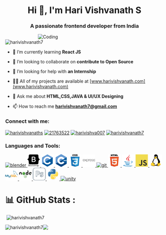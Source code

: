 
<h1 align="center">Hi 👋, I'm Hari Vishvanath S</h1>
<h3 align="center">A passionate frontend developer from India</h3>
<img align="right" alt="Coding" width="400" src="https://media.tenor.com/NY-E62LU-MYAAAAC/hi-boy.gif">

<p align="left"> <img src="https://komarev.com/ghpvc/?username=harivishvanath7&label=Profile%20views&color=0e75b6&style=flat" alt="harivishvanath7" /> </p>

- 🌱 I’m currently learning **React JS**

- 👯 I’m looking to collaborate on **contribute to Open Source**

- 🤝 I’m looking for help with **an Internship**

- 👨‍💻 All of my projects are available at [www.harivishvanath.com](www.harivishvanath.com)


- 💬 Ask me about **HTML,CSS,JAVA & UI/UX Designing**

- 📫 How to reach me **harivishvanath7@gmail.com**

<h3 align="left">Connect with me:</h3>
<p align="left">
<!-- <a href="https://codepen.io/@harivishvanath7" target="blank"><img align="center" src="https://raw.githubusercontent.com/rahuldkjain/github-profile-readme-generator/master/src/images/icons/Social/codepen.svg" alt="@harivishvanath7" height="30" width="40" /></a> -->
<a href="https://linkedin.com/in/harivishvanaths" target="blank"><img align="center" src="https://raw.githubusercontent.com/rahuldkjain/github-profile-readme-generator/master/src/images/icons/Social/linked-in-alt.svg" alt="harivishvanaths" height="30" width="40" /></a>
<a href="https://stackoverflow.com/users/21763522" target="blank"><img align="center" src="https://raw.githubusercontent.com/rahuldkjain/github-profile-readme-generator/master/src/images/icons/Social/stack-overflow.svg" alt="21763522" height="30" width="40" /></a>
<!-- <a href="https://kaggle.com/harivishvanaths" target="blank"><img align="center" src="https://raw.githubusercontent.com/rahuldkjain/github-profile-readme-generator/master/src/images/icons/Social/kaggle.svg" alt="harivishvanaths" height="30" width="40" /></a> -->
<a href="https://www.codechef.com/users/harivishva007" target="blank"><img align="center" src="https://cdn.jsdelivr.net/npm/simple-icons@3.1.0/icons/codechef.svg" alt="harivishva007" height="30" width="40" /></a>
<a href="https://www.leetcode.com/harivishvanath7" target="blank"><img align="center" src="https://raw.githubusercontent.com/rahuldkjain/github-profile-readme-generator/master/src/images/icons/Social/leet-code.svg" alt="harivishvanath7" height="30" width="40" /></a>
</p>

<h3 align="left">Languages and Tools:</h3>
<p align="left"> <a href="https://www.blender.org/" target="_blank" rel="noreferrer"> <img src="https://download.blender.org/branding/community/blender_community_badge_white.svg" alt="blender" width="40" height="40"/> </a> <a href="https://getbootstrap.com" target="_blank" rel="noreferrer"> <img src="https://raw.githubusercontent.com/devicons/devicon/master/icons/bootstrap/bootstrap-plain-wordmark.svg" alt="bootstrap" width="40" height="40"/> </a> <a href="https://www.cprogramming.com/" target="_blank" rel="noreferrer"> <img src="https://raw.githubusercontent.com/devicons/devicon/master/icons/c/c-original.svg" alt="c" width="40" height="40"/> </a> <a href="https://www.w3schools.com/cpp/" target="_blank" rel="noreferrer"> <img src="https://raw.githubusercontent.com/devicons/devicon/master/icons/cplusplus/cplusplus-original.svg" alt="cplusplus" width="40" height="40"/> </a> <a href="https://www.w3schools.com/css/" target="_blank" rel="noreferrer"> <img src="https://raw.githubusercontent.com/devicons/devicon/master/icons/css3/css3-original-wordmark.svg" alt="css3" width="40" height="40"/> </a> <a href="https://expressjs.com" target="_blank" rel="noreferrer"> <img src="https://raw.githubusercontent.com/devicons/devicon/master/icons/express/express-original-wordmark.svg" alt="express" width="40" height="40"/> </a> <a href="https://git-scm.com/" target="_blank" rel="noreferrer"> <img src="https://www.vectorlogo.zone/logos/git-scm/git-scm-icon.svg" alt="git" width="40" height="40"/> </a> <a href="https://www.w3.org/html/" target="_blank" rel="noreferrer"> <img src="https://raw.githubusercontent.com/devicons/devicon/master/icons/html5/html5-original-wordmark.svg" alt="html5" width="40" height="40"/> </a> <a href="https://www.java.com" target="_blank" rel="noreferrer"> <img src="https://raw.githubusercontent.com/devicons/devicon/master/icons/java/java-original.svg" alt="java" width="40" height="40"/> </a> <a href="https://developer.mozilla.org/en-US/docs/Web/JavaScript" target="_blank" rel="noreferrer"> <img src="https://raw.githubusercontent.com/devicons/devicon/master/icons/javascript/javascript-original.svg" alt="javascript" width="40" height="40"/> </a> <a href="https://www.linux.org/" target="_blank" rel="noreferrer"> <img src="https://raw.githubusercontent.com/devicons/devicon/master/icons/linux/linux-original.svg" alt="linux" width="40" height="40"/> </a> <a href="https://www.mysql.com/" target="_blank" rel="noreferrer"> <img src="https://raw.githubusercontent.com/devicons/devicon/master/icons/mysql/mysql-original-wordmark.svg" alt="mysql" width="40" height="40"/> </a> <a href="https://nodejs.org" target="_blank" rel="noreferrer"> <img src="https://raw.githubusercontent.com/devicons/devicon/master/icons/nodejs/nodejs-original-wordmark.svg" alt="nodejs" width="40" height="40"/> </a>  <a href="https://www.photoshop.com/en" target="_blank" rel="noreferrer"> <img src="https://raw.githubusercontent.com/devicons/devicon/master/icons/photoshop/photoshop-line.svg" alt="photoshop" width="40" height="40"/> </a> <a href="https://www.python.org" target="_blank" rel="noreferrer"> <img src="https://raw.githubusercontent.com/devicons/devicon/master/icons/python/python-original.svg" alt="python" width="40" height="40"/> </a> <a href="https://unity.com/" target="_blank" rel="noreferrer"> <img src="https://www.vectorlogo.zone/logos/unity3d/unity3d-icon.svg" alt="unity" width="40" height="40"/> </a> </p>





# 📊 GitHub Stats :
<p>&nbsp;<img align="center" src="https://github-readme-stats.vercel.app/api?username=harivishvanath7&show_icons=true&locale=en" alt="harivishvanath7" /></p>

<p><img align="left" src="https://github-readme-stats.vercel.app/api/top-langs?username=harivishvanath7&show_icons=true&locale=en&layout=compact" alt="harivishvanath7" /></p>

![](https://github-readme-streak-stats.herokuapp.com/?user=harivishvanath7&theme=city_light&hide_border=false)<br/>



